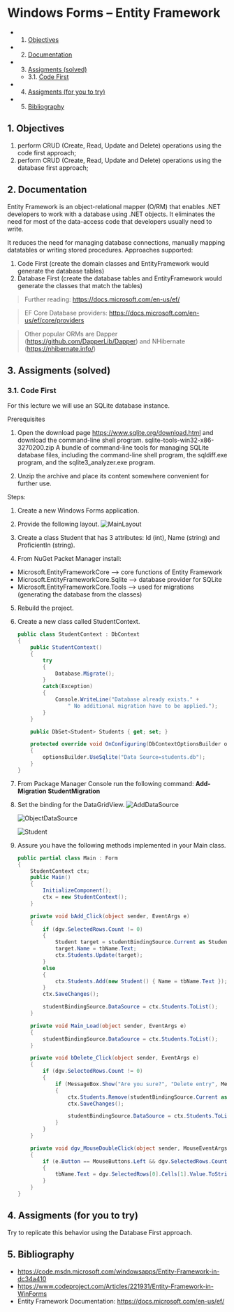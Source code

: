 # Windows Forms – Entity Framework

<!-- vscode-markdown-toc -->
* 1. [Objectives](#Objectives)
* 2. [Documentation](#Documentation)
* 3. [Assigments (solved)](#Assigmentssolved)
	* 3.1. [Code First](#CodeFirst)
* 4. [Assigments (for you to try)](#Assigmentsforyoutotry)
* 5. [Bibliography](#Bibliography)

<!-- vscode-markdown-toc-config
	numbering=true
	autoSave=true
	/vscode-markdown-toc-config -->
<!-- /vscode-markdown-toc -->

##  1. <a name='Objectives'></a>Objectives
 1. perform CRUD (Create, Read, Update and Delete) operations using the code first approach;
 2. perform CRUD (Create, Read, Update and Delete) operations using the database first approach;
    
##  2. <a name='Documentation'></a>Documentation
 Entity Framework is an object-relational mapper (O/RM) that enables .NET developers to work with a database using .NET objects. It eliminates the need for most of the data-access code that developers usually need to write.

 It reduces the need for managing database connections, manually mapping datatables or writing stored procedures.
 Approaches supported:
  1. Code First (create the domain classes and EntityFramework would generate the database tables)                                       
  2. Database First (create the database tables and EntityFramework would generate the classes that match the tables)

> Further reading: https://docs.microsoft.com/en-us/ef/

> EF Core Database providers: https://docs.microsoft.com/en-us/ef/core/providers

> Other popular ORMs are Dapper (https://github.com/DapperLib/Dapper) and NHibernate (https://nhibernate.info/)

##  3. <a name='Assigmentssolved'></a>Assigments (solved)
###  3.1. <a name='CodeFirst'></a>Code First
For this lecture we will use an SQLite database instance.

Prerequisites
 1. Open the download page https://www.sqlite.org/download.html and download the command-line shell program.
sqlite-tools-win32-x86-3270200.zip
A bundle of command-line tools for managing SQLite database files, including the command-line shell program, the sqldiff.exe program, and the sqlite3_analyzer.exe program.

 2. Unzip the archive and place its content somewhere convenient for further use.

Steps:
1. Create a new Windows Forms application.

2. Provide the following layout.
![MainLayout](docs/10/MainLayout.png)

3. Create a class Student that has 3 attributes: Id (int), Name (string) and ProficientIn (string).

4. From NuGet Packet Manager install:
 * Microsoft.EntityFrameworkCore --> core functions of Entity Framework
 * Microsoft.EntityFrameworkCore.Sqlite --> database provider for SQLite
 * Microsoft.EntityFrameworkCore.Tools --> used for migrations (generating the database from the classes)
 
5. Rebuild the project.

6. Create a new class called StudentContext.
    ```C#
    public class StudentContext : DbContext
    {
        public StudentContext()
        {
            try
            {
                Database.Migrate();
            }
            catch(Exception)
            {
                Console.WriteLine("Database already exists." +
                    " No additional migration have to be applied.");
            }
        }

        public DbSet<Student> Students { get; set; }

        protected override void OnConfiguring(DbContextOptionsBuilder optionsBuilder)
        {
            optionsBuilder.UseSqlite("Data Source=students.db");
        }
    }
    ```
  
7. From Package Manager Console run the following command: **Add-Migration StudentMigration**
  
8. Set the binding for the DataGridView.
    ![AddDataSource](docs/10/AddDataSource.png)
  
    ![ObjectDataSource](docs/10/ObjectDataSource.png)
  
    ![Student](docs/10/Student.png)
  
9. Assure you have the following methods implemented in your Main class.
    
    ```C#
    public partial class Main : Form
    {
        StudentContext ctx;
        public Main()
        {
            InitializeComponent();
            ctx = new StudentContext();
        }

        private void bAdd_Click(object sender, EventArgs e)
        {
            if (dgv.SelectedRows.Count != 0)
            {
                Student target = studentBindingSource.Current as Student;
                target.Name = tbName.Text;
                ctx.Students.Update(target);
            }
            else
            {
                ctx.Students.Add(new Student() { Name = tbName.Text });
            }
            ctx.SaveChanges();

            studentBindingSource.DataSource = ctx.Students.ToList();
        }

        private void Main_Load(object sender, EventArgs e)
        {
            studentBindingSource.DataSource = ctx.Students.ToList();
        }

        private void bDelete_Click(object sender, EventArgs e)
        {
            if (dgv.SelectedRows.Count != 0)
            {
                if (MessageBox.Show("Are you sure?", "Delete entry", MessageBoxButtons.YesNo, MessageBoxIcon.Question) == DialogResult.Yes)
                {
                    ctx.Students.Remove(studentBindingSource.Current as Student);
                    ctx.SaveChanges();

                    studentBindingSource.DataSource = ctx.Students.ToList();
                }
            }
        }

        private void dgv_MouseDoubleClick(object sender, MouseEventArgs e)
        {
            if (e.Button == MouseButtons.Left && dgv.SelectedRows.Count != 0)
            {
                tbName.Text = dgv.SelectedRows[0].Cells[1].Value.ToString();
            }
        }
    }
    ```

##  4. <a name='Assigmentsforyoutotry'></a>Assigments (for you to try)
Try to replicate this behavior using the Database First approach.

##  5. <a name='Bibliography'></a>Bibliography
- https://code.msdn.microsoft.com/windowsapps/Entity-Framework-in-dc34a410
- https://www.codeproject.com/Articles/221931/Entity-Framework-in-WinForms
- Entity Framework Documentation: https://docs.microsoft.com/en-us/ef/
